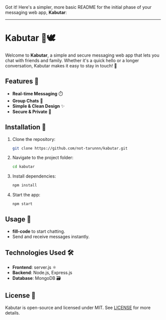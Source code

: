 Got it! Here's a simpler, more basic README for the initial phase of your messaging web app, **Kabutar**:

---

# Kabutar 🚀🕊️

Welcome to **Kabutar**, a simple and secure messaging web app that lets you chat with friends and family. Whether it's a quick hello or a longer conversation, Kabutar makes it easy to stay in touch! 💬

## Features 🌟

- **Real-time Messaging** ⏱️
- **Group Chats** 👥
- **Simple & Clean Design** ✨
- **Secure & Private** 🔐

## Installation 🔧

1. Clone the repository:

   ```bash
   git clone https://github.com/not-tarunnn/kabutar.git
   ```

2. Navigate to the project folder:

   ```bash
   cd kabutar
   ```

3. Install dependencies:

   ```bash
   npm install
   ```

4. Start the app:

   ```bash
   npm start
   ```

## Usage 💬

- **fill-code** to start chatting.
- Send and receive messages instantly.

## Technologies Used 🛠️

- **Frontend**: server.js ⚛️
- **Backend**: Node.js, Express.js
- **Database**: MongoDB 🗃️

## License 📜

Kabutar is open-source and licensed under MIT. See [LICENSE](LICENSE) for more details.
